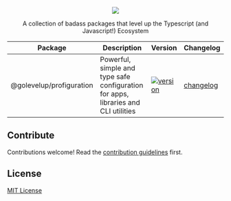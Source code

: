 <p align="center">
    <image src="logo.svg">
</p>

<p align="center">
A collection of badass packages that level up the Typescript (and Javascript!) Ecosystem
</p>

| Package                  | Description                                                                        | Version                                                                                                                         | Changelog                                      |
| ------------------------ | ---------------------------------------------------------------------------------- | ------------------------------------------------------------------------------------------------------------------------------- | ---------------------------------------------- |
| @golevelup/profiguration | Powerful, simple and type safe configuration for apps, libraries and CLI utilities | [![version](https://img.shields.io/npm/v/@golevelup/profiguration.svg)](https://www.npmjs.com/package/@golevelup/profiguration) | [changelog](./libs/profiguration/CHANGELOG.md) |

## Contribute

Contributions welcome! Read the [contribution guidelines](CONTRIBUTING.md) first.

## License

[MIT License](LICENSE)

